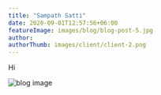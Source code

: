 ```yaml
---
title: "Sampath Satti"
date: 2020-09-01T12:57:56+06:00
featureImage: images/blog/blog-post-5.jpg
author: 
authorThumb: images/client/client-2.png
---
```


Hi

![blog image](/images/blog/single-blog-1.jpg)


